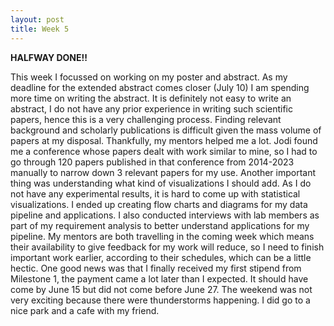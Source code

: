 ```yaml
---
layout: post
title: Week 5
---
```


**HALFWAY DONE!!**

This week I focussed on working on my poster and abstract. As my deadline for the extended abstract comes closer (July 10) I am spending more time on writing the abstract.
It is definitely not easy to write an abstract, I do not have any prior experience in writing such scientific papers, hence this is a very challenging process. Finding relevant 
background and scholarly publications is difficult given the mass volume of papers at my disposal. Thankfully, my mentors helped me a lot. Jodi found me a conference whose papers 
dealt with work similar to mine, so I had to go through 120 papers published in that conference from 2014-2023 manually to narrow down 3 relevant papers for my use. Another important thing  was understanding what
kind of visualizations I should add. As I do not have any experimental results, it is hard to come up with statistical visualizations. I ended up creating flow charts and diagrams
for my data pipeline and applications. I also conducted interviews with lab members as part of my requirement analysis to better understand applications for my pipeline. My mentors
are both travelling in the coming week which means their availability to give feedback for my work will reduce, so I need to finish important work earlier, according to their 
schedules, which can be a little hectic. One good news was that I finally received my first stipend from Milestone 1, the payment came a lot later than I expected. It should have 
come by June 15 but did not come before June 27. The weekend was not very exciting because there were thunderstorms happening. I did go to a nice park and a cafe with my friend. 
